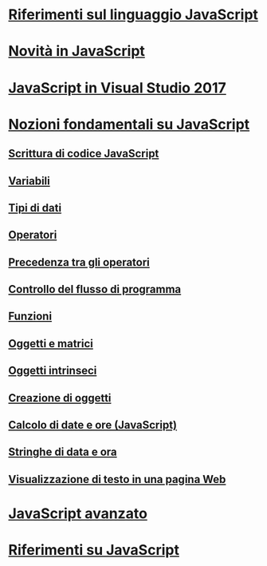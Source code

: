 # [Riferimenti sul linguaggio JavaScript](javascript-language-reference.md)
# [Novità in JavaScript](what-s-new-in-javascript.md)
# [JavaScript in Visual Studio 2017](javascript-in-vs-2017.md)
# [Nozioni fondamentali su JavaScript](javascript-fundamentals.md)
## [Scrittura di codice JavaScript](writing-javascript-code.md)
## [Variabili](variables-javascript.md)
## [Tipi di dati](data-types-javascript.md)
## [Operatori](operators-javascript.md)
## [Precedenza tra gli operatori](operator-subtractprecedence-javascript.md)
## [Controllo del flusso di programma](controlling-program-flow-javascript.md)
## [Funzioni](functions-javascript.md)
## [Oggetti e matrici](objects-and-arrays-javascript.md)
## [Oggetti intrinseci](intrinsic-objects-javascript.md)
## [Creazione di oggetti](creating-objects-javascript.md)
## [Calcolo di date e ore (JavaScript)](calculating-dates-and-times-javascript.md)
## [Stringhe di data e ora](date-and-time-strings-javascript.md)
## [Visualizzazione di testo in una pagina Web](displaying-text-in-a-webpage-javascript.md)
# [JavaScript avanzato](advanced/TOC.md)
# [Riferimenti su JavaScript](reference/TOC.md)